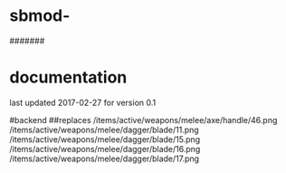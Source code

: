 # sbmod-
#######
# documentation
last updated 2017-02-27 for version 0.1

#backend
##replaces
/items/active/weapons/melee/axe/handle/46.png
/items/active/weapons/melee/dagger/blade/11.png
/items/active/weapons/melee/dagger/blade/15.png
/items/active/weapons/melee/dagger/blade/16.png
/items/active/weapons/melee/dagger/blade/17.png

